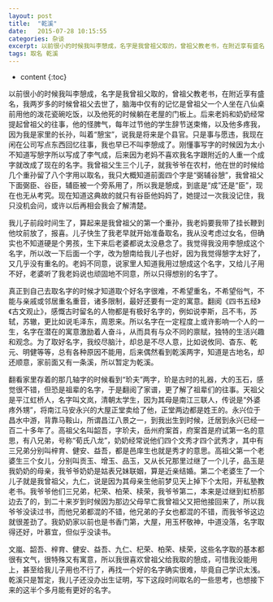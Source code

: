 ```yaml
---
layout: post
title:  "乾溪"
date:   2015-07-28 10:15:55
categories: 杂谈
excerpt: 以前很小的时候我叫李憩成，名字是我曾祖父取的，曾祖父教老书，在附近享有盛名，我两岁多的时候曾祖父去世了，脑海中仅有的记忆是曾祖父一个人坐在八仙桌前用他的泼花瓷碗吃饭，以及他死的时候躺在老屋的门板上。后来老妈和奶奶经常提起曾祖父的往事，他的怪脾气，每年过节他的学生辞节送束脩，以及他多疼我，……
tags: 取名 乾溪
---
```


* content
{:toc}

以前很小的时候我叫李憩成，名字是我曾祖父取的，曾祖父教老书，在附近享有盛名，我两岁多的时候曾祖父去世了，脑海中仅有的记忆是曾祖父一个人坐在八仙桌前用他的泼花瓷碗吃饭，以及他死的时候躺在老屋的门板上。后来老妈和奶奶经常提起曾祖父的往事，他的怪脾气，每年过节他的学生辞节送束脩，以及他多疼我，因为我是家里的长孙，叫着“憩宝”，说我是将来是个县官。只是事与愿违，我现在闲在公司写点东西回忆往事，我也早已不叫李憩成了。刚懂事写字的时候因为太小不知道写憩字所以写成了李气成，后来因为老妈不喜欢我名字跟附近的人重一个成字就改成了现在的名字。我曾祖父生三个儿子，就我爷爷在农村，他在世的时候给几个重孙留了八个字用以取名，我只大概知道前面四个字是“弼辅谷憩”，我曾祖父下面弼臣、谷臣，辅臣被一个旁系用了，所以我是憩成，到底是“成”还是“臣”，现在也无从考究。现在知道这典故的就只有谷臣他妈妈了，她提过一次我没记住，我只没机会问，或许以后再相会我会了解清楚。

我儿子前段时间生了，算起来是我曾祖父的第一个重孙，我老妈要我带了挂长鞭到他坟前放了，报喜。儿子快生了我老早就开始准备取名，我从没考虑过女名，但确实也不知道硬是个男孩，生下来后老婆都说太没悬念了。我觉得我没用李憩成这个名字，所以改一下后面一个字，改为憩南给我儿子也好，因为我觉得憩字太好了，又几乎没有重名的。老妈不同意，说家里人知道我用过憩成这个名字，又给儿子用不好，老婆听了我老妈说也顽固地不同意，所以只得想别的名字了。

真正到自己去取名字的时候才知道取个好名字很难，不希望重名，不希望俗气，不能与亲戚或邻居重名重音，诸多限制，最好还要有一定的寓意。翻阅《四书五经》《古文观止》，感慨古时留名的人物都是有极好名字的，例如说李斯，吕不韦，苏轼，苏辙，更比如说毛泽东，周恩来。所以名字在一定程度上或许影响一个人的一生，名字在潜在的寓意激励着人奋斗，从而具有与众不同的禀赋，独特的生活兴趣和观念。为了取好名字，我绞尽脑汁，却总是不尽人意，比如说攸同、杳东、乾元、明健等等，总有各种原因不能用，后来偶然看到乾溪两字，知道是古地名，却还顺意，家前面又有一条溪，所以暂定为乾溪。

翻看家里存着的那几轴字的时候看到“玠夫”两字，玠是古时的礼器，大的玉石，感觉很不错，但恐是祖辈的名字，于是翻阅了家谱，更了解了祖辈们的往事。天祖父是平江虹桥人，名字叫文岚，清朝太学生，因为其母是南江三联人，传说是“外婆疼外甥”，将南江马安永兴的大屋正堂卖给了他，正堂两边都是姓王的。永兴位于昌水中游，背靠马鞍山，所谓昌江八景之一，到我出生到时候，迁居到永兴已经一百二十多年了。高祖父名叫韶吾，字玠夫，岳州府案首，府案首是府试第一名的意思，有八兄弟，号称“荀氏八龙”，奶奶经常说他们四个文秀才四个武秀才，其中有三兄弟分别叫梓育、健安、益吾，都是邑庠生也就是秀才的意思。高祖父第一个老婆生三个女儿，分别叫贡玉、增玉、品玉，又从长兄那里过继了一个儿子，品玉是我奶奶的母亲，我爷爷奶奶是姑表兄妹联姻，算是近亲结婚。第二个老婆生了一个儿子就是我曾祖父，九仁，说是因为其母亲生他前梦见天上掉下个太阳，开私塾教老书。我爷爷他们三兄弟，杞荣、柏荣、椟荣，我爷爷第二，本来是过继到虹桥那边去了的，到二十来岁到时候因为那边父母早亡我曾祖父又把他接回来了，所以我爷爷没读过书，而他兄弟都混的不错，他兄弟的子女也都混的不错，而我爷爷这边就很差劲了。我奶奶家以前也是书香门第，大屋，用玉杯敬神，中道没落，名字取得还好，叶慕宜，但似乎没读书。

文嵐、韶吾、梓育、健安、益吾、九仁、杞荣、柏荣、椟荣，这些名字取的基本都很有文气，很特殊又有寓意，所以我很喜欢曾祖父给我取的憩成，可惜我没能用上，甚至给我儿子用也不行了，再找一个好的名字确实很难，毕竟自己学识太浅。乾溪只是暂定，我儿子还没办出生证明，写下这段时间取名的一些思考，也想接下来的这半个多月能有更好的名字。